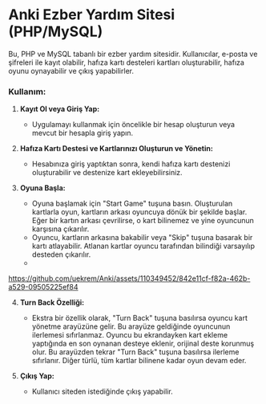 # Anki Ezber Yardım Sitesi (PHP/MySQL)

Bu, PHP ve MySQL tabanlı bir ezber yardım sitesidir. Kullanıcılar, e-posta ve şifreleri ile kayıt olabilir, hafıza kartı desteleri kartları oluşturabilir, hafıza oyunu oynayabilir ve çıkış yapabilirler.

### Kullanım:

1. **Kayıt Ol veya Giriş Yap:**
   - Uygulamayı kullanmak için öncelikle bir hesap oluşturun veya mevcut bir hesapla giriş yapın.

2. **Hafıza Kartı Destesi ve Kartlarınızı Oluşturun ve Yönetin:**
   - Hesabınıza giriş yaptıktan sonra, kendi hafıza kartı destenizi oluşturabilir ve destenize kart ekleyebilirsiniz.

3. **Oyuna Başla:**
   - Oyuna başlamak için "Start Game" tuşuna basın. Oluşturulan kartlarla oyun, kartların arkası oyuncuya dönük bir şekilde başlar. Eğer bir kartın arkası çevrilirse, o kart bilinemez ve yine oyuncunun karşısına çıkarılır.
   - Oyuncu, kartların arkasına bakabilir veya "Skip" tuşuna basarak bir kartı atlayabilir. Atlanan kartlar oyuncu tarafından bilindiği varsayılıp desteden çıkarılır.
   - 
https://github.com/uekrem/Anki/assets/110349452/842e11cf-f82a-462b-a529-09505225ef84

4. **Turn Back Özelliği:**
   - Ekstra bir özellik olarak, "Turn Back" tuşuna basılırsa oyuncu kart yönetme arayüzüne gelir. Bu arayüze geldiğinde oyuncunun ilerlemesi sıfırlanmaz. Oyuncu bu ekrandayken kart ekleme yaptığında en son oynanan desteye eklenir, orijinal deste korunmuş olur. Bu arayüzden tekrar "Turn Back" tuşuna basılırsa ilerleme sıfırlanır. Diğer türlü, tüm kartlar bilinene kadar oyun devam eder.

5. **Çıkış Yap:**
   - Kullanıcı siteden istediğinde çıkış yapabilir.
